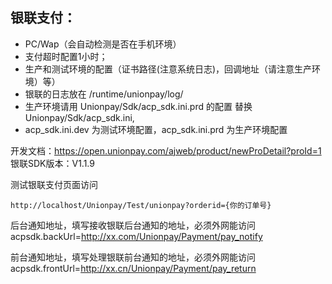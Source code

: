 ## 银联支付：

- PC/Wap（会自动检测是否在手机环境）
- 支付超时配置1小时；
- 生产和测试环境的配置（证书路径(注意系统日志)，回调地址（请注意生产环境）等）
- 银联的日志放在 /runtime/unionpay/log/
- 生产环境请用 Unionpay/Sdk/acp_sdk.ini.prd 的配置 替换Unionpay/Sdk/acp_sdk.ini,
- acp_sdk.ini.dev 为测试环境配置，acp_sdk.ini.prd 为生产环境配置

开发文档：https://open.unionpay.com/ajweb/product/newProDetail?proId=1
银联SDK版本：V1.1.9

测试银联支付页面访问
```
http://localhost/Unionpay/Test/unionpay?orderid={你的订单号}
```

后台通知地址，填写接收银联后台通知的地址，必须外网能访问
acpsdk.backUrl=http://xx.com/Unionpay/Payment/pay_notify

前台通知地址，填写处理银联前台通知的地址，必须外网能访问
acpsdk.frontUrl=http://xx.cn/Unionpay/Payment/pay_return
